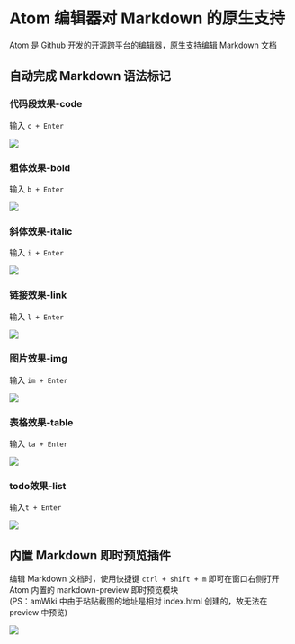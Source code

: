 # Atom 编辑器对 Markdown 的原生支持

Atom 是 Github 开发的开源跨平台的编辑器，原生支持编辑 Markdown 文档

## 自动完成 Markdown 语法标记

### 代码段效果-code
输入 `c + Enter`

![](https://amwiki.xf09.net/docs/assets/001.tiny/13-2c594bb9.png)

### 粗体效果-bold
输入 `b + Enter`

![](https://amwiki.xf09.net/docs/assets/001.tiny/13-8620325c.png)

### 斜体效果-italic
输入 `i + Enter`

![](https://amwiki.xf09.net/docs/assets/001.tiny/13-0e8a6768.png)

### 链接效果-link
输入 `l + Enter`

![](https://amwiki.xf09.net/docs/assets/001.tiny/13-5bd90b0f.png)

### 图片效果-img
输入 `im + Enter`

![](https://amwiki.xf09.net/docs/assets/001.tiny/13-e03a0fc8.png)

### 表格效果-table
输入 `ta + Enter`

![](https://amwiki.xf09.net/docs/assets/001.tiny/13-fbed2544.png)

### todo效果-list
输入`t + Enter`

![](https://amwiki.xf09.net/docs/assets/001.tiny/13-01a27e09.png)


## 内置 Markdown 即时预览插件
编辑 Markdown 文档时，使用快捷键 `ctrl + shift + m` 即可在窗口右侧打开 Atom 内置的 markdown-preview 即时预览模块  
(PS：amWiki 中由于粘贴截图的地址是相对 index.html 创建的，故无法在 preview 中预览)

![](https://amwiki.xf09.net/docs/assets/001.tiny/13-75213ccd.png)
